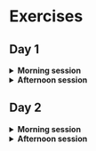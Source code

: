 # Exercises

## Day 1
<details>
  <summary><strong> Morning session</strong></summary>

### Objectives
- Learn to interact with dbt with basic commands and flags
- Build your first models and undestand relationships between models and sources


### Exercises instructions
- dbt commands 
  - dbt --version
  - dbt deps 
  - dbt debug
  - dbt compile, dbt run, dbt build, dbt test 
  - dbt ls
  - dbt clean
  - dbt flags:
    - select
    - target
    - warn-error
    - quiet


- dbt Models 
  - Create new staging, intermediate and datamart models 
  - Tag those models and run it by tag 
  - Run only upstream and dowsntream model from the intermediate model created 
  - Build a simple dashboard in Looker Studio


- dbt Sources 
  - create a new source for the source table "tweet" and reference that source model in a staging file
  
</details>

<details>
  <summary><strong>Afternoon session</strong></summary>

### Objectives
- Apply data test and unit testing to various models
- Use external package to test your model
- Learn how to change the configuration of dbt models
- Generation of dbt docs and learn how to navigate through it
- Build macro to simulate for loop in SQL and use external macros built  by the community

### Exercises instructions
- dbt tests 
  - Generic data test to the columns of the model
  - Source test
  - Add custom sql test to one model 
  - Add a test with dbt_expectations 
  - Add a unit test

- dbt docs 
  - Create doc block and use it in different models 
  - create project-wide documentation 
  - generate dbt docs and serve it locally

- Config / properties 
  - check query-comment macro and see details in jobs from BigQuery UI
  - explore profiles.yml an dchange number of threads to 1 and then do a dbt run 
  - add dbt var and use it in a model 
  - add env variable and use it in a source file 
  - apply configuration at dbt-project.yml level 
  - apply configuration at model level via config block 
  - apply configuration at model level via property file

- Macros 
  - build a macro to do a for loop 
  - build a macro to execute a query and use the query result into another macro 
  - use dbt-utils in one of the models

</details>

## Day 2
<details>
  <summary><strong>Morning session</strong></summary>

### Objectives
- Build incremental models with different strategies and use of full-refresh flag
- Understand how dbt packages work and start using a few famous ones
- Learn to b emore productive lby leveraging AI to generate code

### Exercises instructions

- Incremental models
  - Create an incremental model and run it to initialize it. Insert then new data and run the model again to
  showcase only new data has been added
  
- Package 
  - dbt-checkpoints with thee following checks and run those checks via pre-commit 
    - check-column-desc-are-same 
    - check-model-has-properties-file 
  - use elementary check the html results on your localhost 
  - use dbt project evaluator

- Generators: 
  - dbt_codegen to generate yml files for the models 
  - Show how AI like chatgpt cna generate yml files for your models
  - Show how chatgpt can create dbt models for you


</details>

<details>
  <summary><strong>Afternoon session</strong></summary>

### Objectives
- Learn GitOps workflow to trigger CI pipeline
- DataOps introduction with a simple CI pipeline that compiles dbt code and pushes a Docker image
- Data Mesh demo with multiple dbt projects within the same repository

### Exercises instructions

- Gitops workflow
  - Perform various commits and then a git tag "rc-x.x.x" to trigger a dev deployment pipeline
- Dataops
	- check model with SQLFluff
	- dbt-checkpoint

</details>


